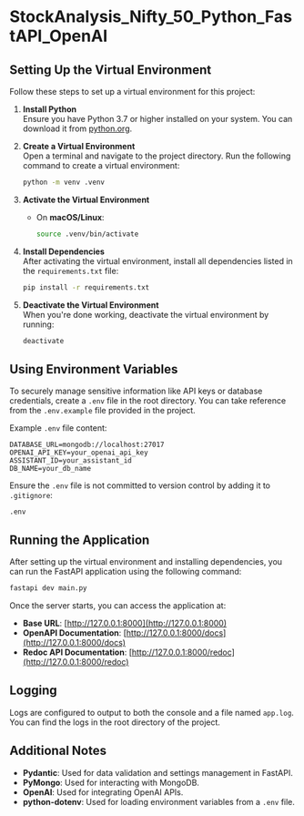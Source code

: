 # StockAnalysis_Nifty_50_Python_FastAPI_OpenAI

## Setting Up the Virtual Environment

Follow these steps to set up a virtual environment for this project:

1. **Install Python**  
   Ensure you have Python 3.7 or higher installed on your system. You can download it from [python.org](https://www.python.org/).

2. **Create a Virtual Environment**  
   Open a terminal and navigate to the project directory. Run the following command to create a virtual environment:

   ```bash
   python -m venv .venv
   ```

3. **Activate the Virtual Environment**

   - On **macOS/Linux**:
     ```bash
     source .venv/bin/activate
     ```

4. **Install Dependencies**  
   After activating the virtual environment, install all dependencies listed in the `requirements.txt` file:

   ```bash
   pip install -r requirements.txt
   ```

5. **Deactivate the Virtual Environment**  
   When you're done working, deactivate the virtual environment by running:
   ```bash
   deactivate
   ```

## Using Environment Variables

To securely manage sensitive information like API keys or database credentials, create a `.env` file in the root directory. You can take reference from the `.env.example` file provided in the project.

Example `.env` file content:

```env
DATABASE_URL=mongodb://localhost:27017
OPENAI_API_KEY=your_openai_api_key
ASSISTANT_ID=your_assistant_id
DB_NAME=your_db_name
```

Ensure the `.env` file is not committed to version control by adding it to `.gitignore`:

```gitignore
.env
```

## Running the Application

After setting up the virtual environment and installing dependencies, you can run the FastAPI application using the following command:

```bash
fastapi dev main.py
```

Once the server starts, you can access the application at:

- **Base URL**: [http://127.0.0.1:8000](http://127.0.0.1:8000)
- **OpenAPI Documentation**: [http://127.0.0.1:8000/docs](http://127.0.0.1:8000/docs)
- **Redoc API Documentation**: [http://127.0.0.1:8000/redoc](http://127.0.0.1:8000/redoc)

## Logging

Logs are configured to output to both the console and a file named `app.log`. You can find the logs in the root directory of the project.

## Additional Notes

- **Pydantic**: Used for data validation and settings management in FastAPI.
- **PyMongo**: Used for interacting with MongoDB.
- **OpenAI**: Used for integrating OpenAI APIs.
- **python-dotenv**: Used for loading environment variables from a `.env` file.
